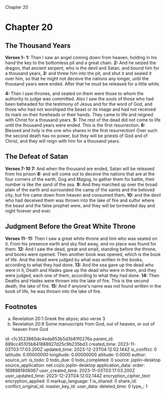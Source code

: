 Chapter 20

# Chapter 20

## The Thousand Years

**Verses 1-**
**1:** Then I saw an angel coming down from heaven, holding in his hand the key to the bottomless pit and a great chain.
**2:** And he seized the dragon, that ancient serpent, who is the devil and Satan, and bound him for a thousand years,
**3:** and threw him into the pit, and shut it and sealed it over him, so that he might not deceive the nations any longer, until the thousand years were ended. After that he must be released for a little while.

**4:** Then I saw thrones, and seated on them were those to whom the authority to judge was committed. Also I saw the souls of those who had been beheaded for the testimony of Jesus and for the word of God, and those who had not worshiped the beast or its image and had not received its mark on their foreheads or their hands. They came to life and reigned with Christ for a thousand years.
**5:** The rest of the dead did not come to life until the thousand years were ended. This is the first resurrection.
**6:** Blessed and holy is the one who shares in the first resurrection! Over such the second death has no power, but they will be priests of God and of Christ, and they will reign with him for a thousand years.

## The Defeat of Satan

**Verses 7-10**
**7:** And when the thousand are ended, Satan will be released from his prison
**8:** and will come out to deceive the nations that are at the four corners of the earth, Gog and Magog, to gather them for battle, their number is like the sand of the sea.
**9:** And they marched up over the broad plain of the earth and surrounded the camp of the saints and the beloved city, but fire came down from heaven and consumed them,
**10:** and the devil who had deceived them was thrown into the lake of fire and sulfur where the beast and the false prophet were, and they will be tormented day and night forever and ever.

## Judgment Before the Great White Throne

**Verses 11-**
**11:** Then I saw a great white throne and him who was seated on it. From his presence earth and sky fled away, and no place was found for them.
**12:** And I saw the dead, great and small, standing before the throne, and books were opened. Then another book was opened, which is the book of life. And the dead were judged by what was written in the books, according to what they had done.
**13:** And the sea gave up the dead who were in it, Death and Hades gave up the dead who were in them, and they were judged, each one of them, according to what they had done.
**14:** Then Deaths and Hades were thrown into the lake of fire. This is the second death, the lake of fire.
**15:** And if anyone's name was not found written in the book of life, he was thrown into the lake of fire.

## Footnotes

<ol type='a'>
	<li>Revelation 20:1 Greek the abyss; also verse 3</li>
	<li>Revelation 20:9 Some manuscripts from God, out of heaven, or out of heaven from God</li>
</ol>


id: cfc3523860dc4eda853b5d3b81f0276a
parent_id: 889cc45105b841888927d25c9b235bd3
created_time: 2023-11-03T03:17:03.200Z
updated_time: 2023-12-23T04:12:02.144Z
is_conflict: 0
latitude: 0.00000000
longitude: 0.00000000
altitude: 0.0000
author: 
source_url: 
is_todo: 0
todo_due: 0
todo_completed: 0
source: joplin-desktop
source_application: net.cozic.joplin-desktop
application_data: 
order: 1698981608067
user_created_time: 2023-11-03T03:17:03.200Z
user_updated_time: 2023-12-23T04:12:02.144Z
encryption_cipher_text: 
encryption_applied: 0
markup_language: 1
is_shared: 0
share_id: 
conflict_original_id: 
master_key_id: 
user_data: 
deleted_time: 0
type_: 1